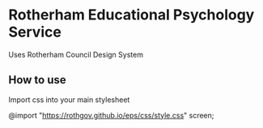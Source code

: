 # Rotherham Educational Psychology Service
Uses Rotherham Council Design System

## How to use
Import css into your main stylesheet

@import "https://rothgov.github.io/eps/css/style.css" screen;
